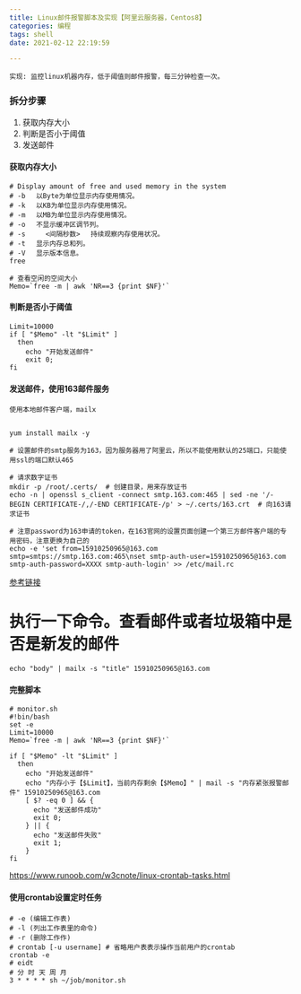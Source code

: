 ```yaml
---
title: Linux邮件报警脚本及实现【阿里云服务器，Centos8】
categories: 编程
tags: shell
date: 2021-02-12 22:19:59

---
```

`实现: 监控linux机器内存，低于阈值则邮件报警，每三分钟检查一次。`

### 拆分步骤
1. 获取内存大小
2. 判断是否小于阈值
3. 发送邮件

#### 获取内存大小
```shell
# Display amount of free and used memory in the system
# -b 　以Byte为单位显示内存使用情况。
# -k 　以KB为单位显示内存使用情况。
# -m 　以MB为单位显示内存使用情况。
# -o 　不显示缓冲区调节列。
# -s     <间隔秒数> 　持续观察内存使用状况。
# -t 　显示内存总和列。
# -V 　显示版本信息。
free 

# 查看空闲的空间大小
Memo=`free -m | awk 'NR==3 {print $NF}'`
```
#### 判断是否小于阈值
```shell
Limit=10000
if [ "$Memo" -lt "$Limit" ]
  then
    echo "开始发送邮件"
    exit 0;
fi
```
#### 发送邮件，使用163邮件服务
`使用本地邮件客户端，mailx`
```shell

yum install mailx -y

# 设置邮件的smtp服务为163，因为服务器用了阿里云，所以不能使用默认的25端口，只能使用ssl的端口默认465

# 请求数字证书
mkdir -p /root/.certs/  # 创建目录，用来存放证书
echo -n | openssl s_client -connect smtp.163.com:465 | sed -ne '/-BEGIN CERTIFICATE-/,/-END CERTIFICATE-/p' > ~/.certs/163.crt  # 向163请求证书

# 注意password为163申请的token，在163官网的设置页面创建一个第三方邮件客户端的专用密码，注意更换为自己的
echo -e 'set from=15910250965@163.com smtp=smtps://smtp.163.com:465\nset smtp-auth-user=15910250965@163.com smtp-auth-password=XXXX smtp-auth-login' >> /etc/mail.rc
```
[参考链接](https://blog.csdn.net/qq_42859864/article/details/84862977)

# 执行一下命令。查看邮件或者垃圾箱中是否是新发的邮件

```shell
echo "body" | mailx -s "title" 15910250965@163.com
```

#### 完整脚本
```shell
# monitor.sh
#!bin/bash
set -e
Limit=10000
Memo=`free -m | awk 'NR==3 {print $NF}'`

if [ "$Memo" -lt "$Limit" ]
  then
    echo "开始发送邮件"
    echo "内存小于【$Limit】，当前内存剩余【$Memo】" | mail -s "内存紧张报警邮件" 15910250965@163.com
    [ $? -eq 0 ] && {
      echo "发送邮件成功"
      exit 0;
    } || {
      echo "发送邮件失败"
      exit 1;
    }
fi
```

https://www.runoob.com/w3cnote/linux-crontab-tasks.html
#### 使用crontab设置定时任务
```shell
# -e (编辑工作表)
# -l (列出工作表里的命令)
# -r (删除工作作)
# crontab [-u username] # 省略用户表表示操作当前用户的crontab
crontab -e
# eidt 
# 分 时 天 周 月
3 * * * * sh ~/job/monitor.sh
```